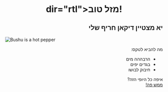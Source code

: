 <h1> <center> dir="rtl">מזל טוב!</center></h1>
<h2 dir="rtl">יא מצטיין דיקאן חריף שלי</h2>
<img src="https://www.shutterstock.com/image-photo/chili-pepper-isolated-on-white-260nw-1524467540.jpg"
    alt="Bushu is a hot pepper" />
<p dir="rtl">
    מה להביא לטקס:
<ul dir="rtl">
    <li>הרבההה מים</li>
    <li>בגדים יפים</li>
    <li>חיבוק לבושו</li>
</ul>
</p>

<p dir="rtl"> איפה כל היופי הזה?<br>
<a href="https://maps.app.goo.gl/CZyyPDuEt8yRbYLW8">ממש פה!</a>
</p>
